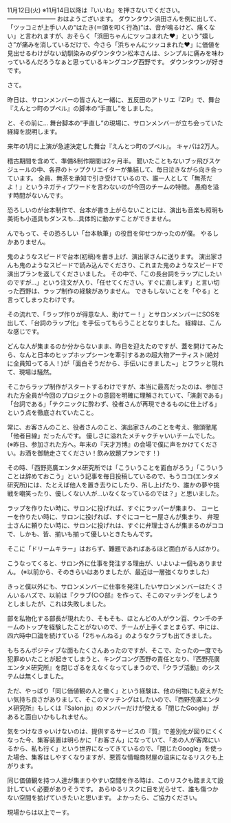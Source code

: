 11月12日(火) ※11月14日以降は『いいね』を押さないでください。
━━━━━━━━
おはようございます。
ダウンタウン浜田さんを例に出して、「ツッコミが上手い人の“はたき(＝頭を叩く行為)”は、音が鳴るけど、痛くない」と言われますが、おそらく「浜田ちゃんにツッコまれた❤️」という“嬉しさ”が痛みを消しているだけで、今さら「浜ちゃんにツッコまれた❤️」に価値を見出せるわけがない幼馴染みのダウンタウン松本さんは、シンプルに痛みを味わっているんだろうなぁと思っているキングコング西野です。
ダウンタウンが好きです。

さて。

昨日は、サロンメンバーの皆さんと一緒に、五反田のアトリエ『ZIP』で、舞台『えんとつ町のプペル』の脚本の“手直し”をしました。

と、その前に…
舞台脚本の“手直し”の現場に、サロンメンバーが立ち会っていた経緯を説明します。

来年の1月に上演が急遽決定した舞台『えんとつ町のプペル』。
キャパは2万人。

稽古期間を含めて、準備&制作期間は2ヶ月半。
聞いたこともないブッ飛びスケジュールの中、各界のトップクリエイターが集結して、毎日泣きながら向き合っています。
全員、無茶を承知で引き受けているので、誰一人として「無茶だよ！」というネガティブワードを言わないのが今回のチームの特徴。
愚痴を溢す時間がないんです。

恐ろしいのが台本制作で、台本が書き上がらないことには、演出も音楽も照明も美術も小道具もダンスも…具体的に動かすことができません。

んでもって、その恐ろしい「台本執筆」の役目を仰せつかったのが僕。
やるしかありません。

鬼のようなスピードで台本(初稿)を書き上げ、演出家さんに送ります。
演出家さんも鬼のようなスピードで読み込んでくださり、これまた鬼のようなスピードで演出プランを返してくださいました。
その中で、「この長台詞をラップにしたいのですが…」という注文が入り、「任せてください。すぐに直します」と言い切った西野は、ラップ制作の経験がありません。
できもしないことを「やる」と言ってしまったわけです。

その流れで、「ラップ作りが得意な人、助けてー！」とサロンメンバーにSOSを出して、「台詞のラップ化」を手伝ってもらうこととなりました。
経緯は、こんな感じです。

どんな人が集まるのか分からないまま、昨日を迎えたのですが、蓋を開けてみたら、なんと日本のヒップホップシーンを牽引するあの超大物アーティスト(絶対に全員知ってる人！)が「面白そうだから、手伝いにきました~」とフラッと現れて、現場は騒然。

そこからラップ制作がスタートするわけですが、本当に最高だったのは、参加された方全員が今回のプロジェクトの意図を明確に理解されていて、「演劇である」「台詞である」「テクニックに酔わず、役者さんが再現できるものに仕上げる」という点を徹底されていたこと。

常に、お客さんのこと、役者さんのこと、演出家さんのことを考え、徹頭徹尾「他者目線」だったんです。
優しさに溢れたメチャクチャいいチームでした。
(※昨日、参加された方へ。年末の『天才万博』の会場で僕に声をかけてください。お酒を御馳走さてください！飲み放題プランです！)

その時、「西野亮廣エンタメ研究所では「こういうことを面白がろう」「こういうことは辞めておこう」という記事を毎日投稿しているので、もうココ(エンタメ研究所)には、たとえば他人を置き去りにしたり、吊し上げたり、誰かの夢や挑戦を嘲笑ったり、優しくない人が…いなくなっているのでは？」と思いました。

ラップを作りたい時に、サロンに投げれば、すぐにラッパーが集まり、
コーヒーを作りたい時に、サロンに投げれば、すぐにコーヒー屋さんが集まり、
弁理士さんに頼りたい時に、サロンに投げれは、すぐに弁理士さんが集まるのがココで、しかも、皆、揃いも揃って優しいときたもんです。

そこに「ドリームキラー」はおらず、難題であればあるほど面白がる人ばかり。

こうなってくると、サロン外に仕事を発注する理由が、いよいよ一個もありません。
(※以前から、そのきらいはありましたが、最近は一層強くなりました)

きっと僕以外にも、サロンメンバーに仕事を発注したいサロンメンバーはたくさんいるハズで、以前は『クラブ(○○部』を作って、そこのマッチングをしようとしましたが、これは失敗しました。

部を私物化する部長が現れたり、そもそも、ほとんどの人がウン百、ウン千のチームのトップを経験したことがないので、チームが上手くまとまらず、中には、四六時中口論を続けている「2ちゃんねる」のようなクラブも出てきました。

もちろんポジティブな面もたくさんあったのですが、そこで、たったの一度でも犯罪めいたことが起きてしまうと、キングコング西野の責任となり、『西野亮廣エンタメ研究所』を閉じざるをえなくなってしまうので、『クラブ活動』のシステムは無くしました。

ただ、やっぱり「同じ価値観の人と働く」という経験は、他の何物にも変えがたい気持ち良さがありまして、そこのマッチングはしたいので、『西野亮廣エンタメ研究所』もしくは『Salon.jp』のメンバーだけが使える「閉じたGoogle」があると面白いかもしれません。

気をつけなきゃいけないのは、提供するサービスの『質』で差別化が図りにくくなった今、集客装置は明らかに「お客さん」になっていて、「あの人が客席にいるから、私も行く」という世界になってきているので、「閉じたGoogle」を使った場合、集客はしやすくなりますが、悪質な情報商材屋の温床になるリスクも上がります。

同じ価値観を持つ人達が集まりやすい空間を作る時は、このリスクも踏まえて設計していく必要がありそうです。
あらゆるリスクに目を光らせて、誰も傷つかない空間を拡げていきたいと思います。
よかったら、ご協力ください。

現場からは以上でーす。
